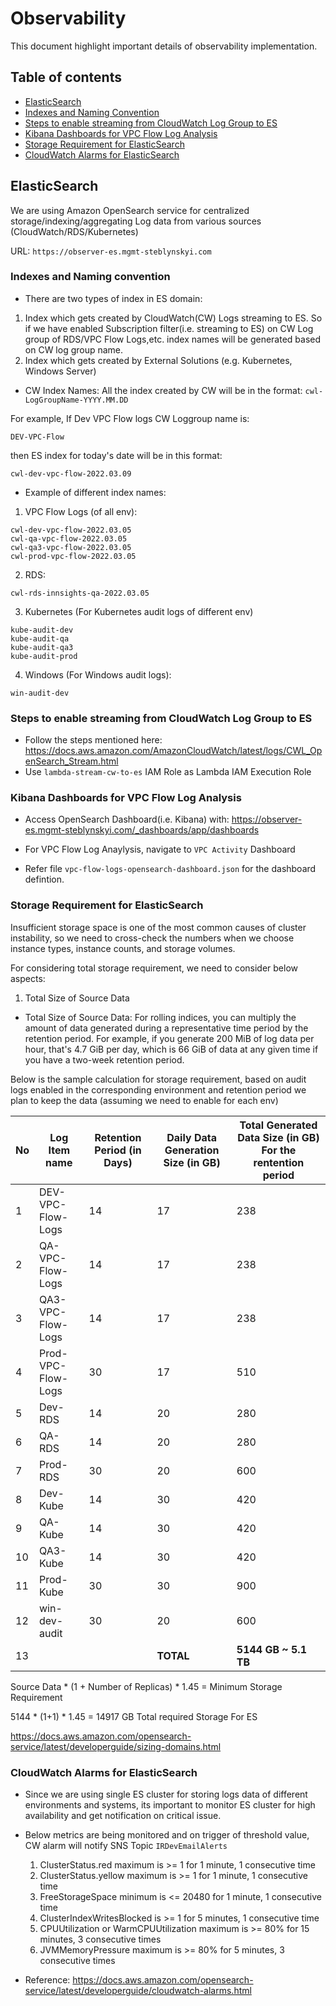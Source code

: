
# Observability
This document highlight important details of observability implementation.

## Table of contents

- [ElasticSearch](#elasticSearch)
- [Indexes and Naming Convention](#indexes-and-naming-convention)
- [Steps to enable streaming from CloudWatch Log Group to ES](#steps-to-enable-streaming-from-cloudwatch-log-group-to-es)
- [Kibana Dashboards for VPC Flow Log Analysis](#kibana-dashboards-for-vpc-flow-log-analysis)
- [Storage Requirement for ElasticSearch](#storage-requirement-for-elasticsearch)
- [CloudWatch Alarms for ElasticSearch]()

## ElasticSearch
We are using Amazon OpenSearch service for centralized storage/indexing/aggregating Log data from various sources (CloudWatch/RDS/Kubernetes)

URL: `https://observer-es.mgmt-steblynskyi.com`




### Indexes and Naming convention

- There are two types of index in ES domain:

1. Index which gets created by CloudWatch(CW) Logs streaming to ES. So if we have enabled Subscription filter(i.e. streaming to ES) on CW Log group of RDS/VPC Flow Logs,etc. index names will be generated based on CW log group name.
2. Index which gets created by External Solutions (e.g. Kubernetes, Windows Server)


- CW Index Names:  All the index created by CW will be in the format: `cwl-LogGroupName-YYYY.MM.DD`

For example, If Dev VPC Flow logs CW Loggroup name is:

`DEV-VPC-Flow`

then ES index for today's date will be in this format:

`cwl-dev-vpc-flow-2022.03.09`

- Example of different index names:
1. VPC Flow Logs (of all env):
```
cwl-dev-vpc-flow-2022.03.05
cwl-qa-vpc-flow-2022.03.05
cwl-qa3-vpc-flow-2022.03.05
cwl-prod-vpc-flow-2022.03.05
```

2. RDS:
```
cwl-rds-innsights-qa-2022.03.05
```

3. Kubernetes (For Kubernetes audit logs of different env)
```
kube-audit-dev
kube-audit-qa
kube-audit-qa3
kube-audit-prod
```

4. Windows (For Windows audit logs):
```
win-audit-dev
```

### Steps to enable streaming from CloudWatch Log Group to ES
- Follow the steps mentioned here: https://docs.aws.amazon.com/AmazonCloudWatch/latest/logs/CWL_OpenSearch_Stream.html
- Use `lambda-stream-cw-to-es` IAM Role as Lambda IAM Execution Role



### Kibana Dashboards for VPC Flow Log Analysis

- Access OpenSearch Dashboard(i.e. Kibana) with: https://observer-es.mgmt-steblynskyi.com/_dashboards/app/dashboards

- For VPC Flow Log Anaylysis, navigate to `VPC Activity` Dashboard

- Refer file `vpc-flow-logs-opensearch-dashboard.json` for the dashboard defintion.



### Storage Requirement for ElasticSearch

Insufficient storage space is one of the most common causes of cluster instability, so we need to cross-check the numbers when we choose instance types, instance counts, and storage volumes.

For considering total storage requirement, we need to consider below aspects:
1. Total Size of Source Data


- Total Size of Source Data:
For rolling indices, you can multiply the amount of data generated during a representative time period by the retention period. For example, if you generate 200 MiB of log data per hour, that's 4.7 GiB per day, which is 66 GiB of data at any given time if you have a two-week retention period.

Below is the sample calculation for storage requirement, based on audit logs enabled in the corresponding environment and retention period we plan to keep the data (assuming we need to enable for each env)

| No | Log Item name      | Retention Period (in Days) | Daily Data Generation Size (in GB) | Total Generated Data Size (in GB)  For the rentention period |
|----|--------------------|----------------------------|------------------------------------|--------------------------------------------------------------|
| 1  | DEV-VPC-Flow-Logs  | 14                         | 17                                 | 238                                                          |
| 2  | QA-VPC-Flow-Logs   | 14                         | 17                                 | 238                                                          |
| 3  | QA3-VPC-Flow-Logs  | 14                         | 17                                 | 238                                                          |
| 4  | Prod-VPC-Flow-Logs | 30                         | 17                                 | 510                                                          |
| 5  | Dev-RDS            | 14                         | 20                                 | 280                                                          |
| 6  | QA-RDS             | 14                         | 20                                 | 280                                                          |
| 7  | Prod-RDS           | 30                         | 20                                 | 600                                                          |
| 8  | Dev-Kube           | 14                         | 30                                 | 420                                                          |
| 9  | QA-Kube            | 14                         | 30                                 | 420                                                          |
| 10 | QA3-Kube           | 14                         | 30                                 | 420                                                          |
| 11 | Prod-Kube          | 30                         | 30                                 | 900                                                          |
| 12 | win-dev-audit      | 30                         | 20                                 | 600                                                          |
| 13 |                    |                            | **TOTAL**                              | **5144 GB ~ 5.1 TB**                                             |                                                             |

Source Data * (1 + Number of Replicas) * 1.45 = Minimum Storage Requirement

5144 * (1+1) * 1.45 = 14917 GB Total required Storage For ES

https://docs.aws.amazon.com/opensearch-service/latest/developerguide/sizing-domains.html


### CloudWatch Alarms for ElasticSearch
- Since we are using single ES cluster for storing logs data of different environments and systems, its important to monitor ES cluster for high availability and get notification on critical issue.

- Below metrics are being monitored and on trigger of threshold value, CW alarm will notify SNS Topic `IRDevEmailAlerts`
    1. ClusterStatus.red maximum is >= 1 for 1 minute, 1 consecutive time
    2. ClusterStatus.yellow maximum is >= 1 for 1 minute, 1 consecutive time
    3. FreeStorageSpace minimum is <= 20480 for 1 minute, 1 consecutive time
    4. ClusterIndexWritesBlocked is >= 1 for 5 minutes, 1 consecutive time
    5. CPUUtilization or WarmCPUUtilization maximum is >= 80% for 15 minutes, 3 consecutive times
    6. JVMMemoryPressure maximum is >= 80% for 5 minutes, 3 consecutive times
- Reference: https://docs.aws.amazon.com/opensearch-service/latest/developerguide/cloudwatch-alarms.html